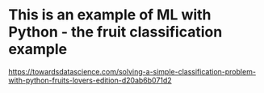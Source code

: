 # This is an example of ML with Python - the fruit classification example

https://towardsdatascience.com/solving-a-simple-classification-problem-with-python-fruits-lovers-edition-d20ab6b071d2
